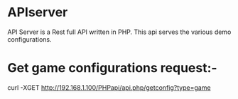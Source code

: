 # APIserver
API Server is a Rest full API written in PHP. This api serves the various demo configurations.



Get game configurations request:-
=====================

curl -XGET http://192.168.1.100/PHPapi/api.php/getconfig?type=game
